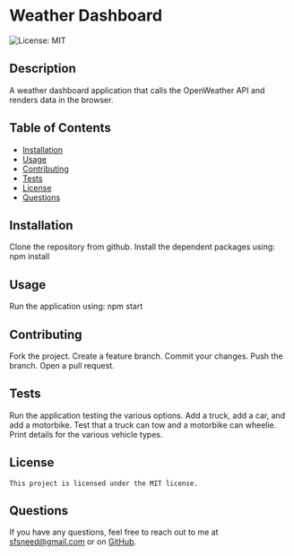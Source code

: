 # Weather Dashboard
  ![License: MIT](https://img.shields.io/badge/License-MIT-yellow.svg)
  ## Description
  A weather dashboard application that calls the OpenWeather API and renders data in the browser.
  ## Table of Contents
  - [Installation](#installation)
  - [Usage](#usage)
  - [Contributing](#contributing)
  - [Tests](#tests)
  - [License](#license)
  - [Questions](#questions)
  ## Installation
  Clone the repository from github.  Install the dependent packages using:  npm install
  ## Usage
  Run the application using:  npm start<br>
  ## Contributing
  Fork the project.  Create a feature branch.  Commit your changes.  Push the branch.  Open a pull request.
  ## Tests
  Run the application testing the various options.  Add a truck, add a car, and add a motorbike.  Test that a truck can tow and a motorbike can wheelie.  Print details for the various vehicle types.
  ## License
    This project is licensed under the MIT license.
  ## Questions
  If you have any questions, feel free to reach out to me at [sfsneed@gmail.com](mailto:sfsneed@gmail.com) or on [GitHub](https://github.com/sfsneed70).

